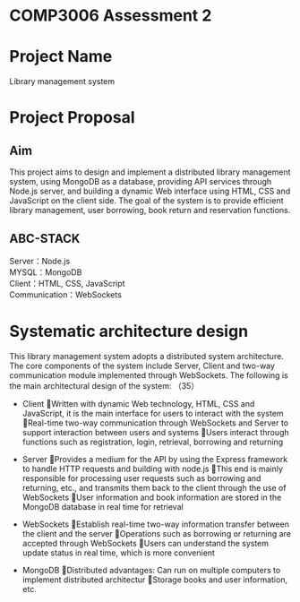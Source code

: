 # COMP3006 Assessment 2
# Project Name
Library management system
# Project Proposal
## Aim
This project aims to design and implement a distributed library management system, using MongoDB as a database, providing API services through Node.js server, and building a dynamic Web interface using HTML, CSS and JavaScript on the client side. The goal of the system is to provide efficient library management, user borrowing, book return and reservation functions.
## ABC-STACK
Server：Node.js  
MYSQL：MongoDB  
Client：HTML, CSS, JavaScript  
Communication：WebSockets  
# Systematic architecture design
This library management system adopts a distributed system architecture. The core components of the system include Server, Client and two-way communication module implemented through WebSockets. The following is the main architectural design of the system: （35）
- Client
Written with dynamic Web technology, HTML, CSS and JavaScript, it is the main interface for users to interact with the system
Real-time two-way communication through WebSockets and Server to support interaction between users and systems
Users interact through functions such as registration, login, retrieval, borrowing and returning

- Server
Provides a medium for the API by using the Express framework to handle HTTP requests and building with node.js
This end is mainly responsible for processing user requests such as borrowing and returning, etc., and transmits them back to the client through the use of WebSockets
User information and book information are stored in the MongoDB database in real time for retrieval

- WebSockets
Establish real-time two-way information transfer between the client and the server
Operations such as borrowing or returning are accepted through WebSockets
Users can understand the system update status in real time, which is more convenient

- MongoDB
Distributed advantages: Can run on multiple computers to implement distributed architectur
Storage books and user information, etc. 
